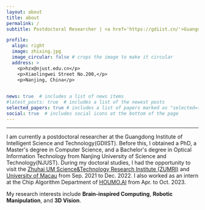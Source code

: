 ```yaml
---
layout: about
title: about
permalink: /
subtitle: Postdoctoral Researcher | <a href='https://gdiist.cn/'>Guangdong Institute of Intelligence Science and Technology</a>, China.

profile:
  align: right
  image: zhixing.jpg
  image_circular: false # crops the image to make it circular
  address: >
    <p>hzx@njust.edu.cn</p>
    <p>Xiaolingwei Street No.200,</p>
    <p>Nanjing, China</p>
   

news: true  # includes a list of news items
#latest_posts: true  # includes a list of the newest posts
selected_papers: true # includes a list of papers marked as "selected={true}"
social: true  # includes social icons at the bottom of the page
---
```


***
I am currently a postdoctoral researcher at the Guangdong Institute of Intelligent Science and Technology(GDIIST). Before this, I obtained a PhD, a Master's degree in Computer Science, and a Bachelor's degree in Optical Information Technology from Nanjing University of Science and Technology(NJUST). During my doctoral studies, I had the opportunity to visit the [Zhuhai UM Science&Technology Research Institute (ZUMRI)](http://zumri.cn/) and [University of Macau](https://www.um.edu.mo/) from Sep. 2021 to Dec. 2022. I also worked as an intern at the Chip Algorithm Department of [HOUMO.AI](https://www.houmoai.com/) from Apr. to Oct. 2023.

My research interests include **Brain-inspired Computing**, **Robotic Manipulation**, and **3D Vision**.



